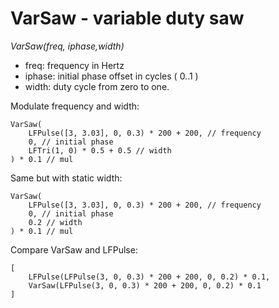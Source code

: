 # VarSaw - variable duty saw

_VarSaw(freq, iphase,width)_

- freq: frequency in Hertz
- iphase: initial phase offset in cycles ( 0..1 )
- width: duty cycle from zero to one.

Modulate frequency and width:

	VarSaw(
		LFPulse([3, 3.03], 0, 0.3) * 200 + 200, // frequency
		0, // initial phase
		LFTri(1, 0) * 0.5 + 0.5 // width
	) * 0.1 // mul

Same but with static width:

	VarSaw(
		LFPulse([3, 3.03], 0, 0.3) * 200 + 200, // frequency
		0, // initial phase
		0.2 // width
	) * 0.1 // mul

Compare VarSaw and LFPulse:

	[
		LFPulse(LFPulse(3, 0, 0.3) * 200 + 200, 0, 0.2) * 0.1,
		VarSaw(LFPulse(3, 0, 0.3) * 200 + 200, 0, 0.2) * 0.1
	]
